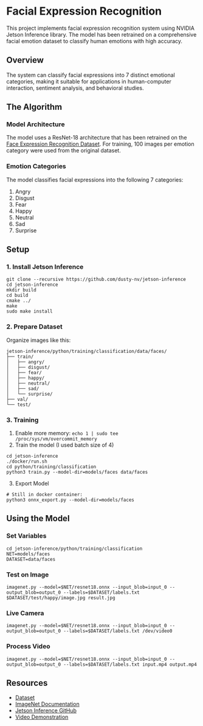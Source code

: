 # Facial Expression Recognition

This project implements facial expression recognition system using NVIDIA Jetson Inference library. The model has been retrained on a comprehensive facial emotion dataset to classify human emotions with high accuracy.

## Overview

The system can classify facial expressions into 7 distinct emotional categories, making it suitable for applications in human-computer interaction, sentiment analysis, and behavioral studies.

## The Algorithm

### Model Architecture

The model uses a ResNet-18 architecture that has been retrained on the [Face Expression Recognition Dataset](https://www.kaggle.com/datasets/jonathanoheix/face-expression-recognition-dataset?resource=download). For training, 100 images per emotion category were used from the original dataset.

### Emotion Categories

The model classifies facial expressions into the following 7 categories:

1. Angry
2. Disgust
3. Fear
4. Happy
5. Neutral
6. Sad
7. Surprise

## Setup

### 1. Install Jetson Inference

```
git clone --recursive https://github.com/dusty-nv/jetson-inference
cd jetson-inference
mkdir build
cd build
cmake ../
make
sudo make install
```

### 2. Prepare Dataset

Organize images like this:
```
jetson-inference/python/training/classification/data/faces/
├── train/
│   ├── angry/
│   ├── disgust/
│   ├── fear/
│   ├── happy/
│   ├── neutral/
│   ├── sad/
│   └── surprise/
├── val/
└── test/

```

### 3. Training

1. Enable more memory: `echo 1 | sudo tee /proc/sys/vm/overcommit_memory`
2. Train the model (I used batch size of 4)
  ```
  cd jetson-inference
  ./docker/run.sh
  cd python/training/classification
  python3 train.py --model-dir=models/faces data/faces
  ```
3. Export Model
  ```
  # Still in docker container:
  python3 onnx_export.py --model-dir=models/faces
  ```

## Using the Model

### Set Variables
```
cd jetson-inference/python/training/classification
NET=models/faces
DATASET=data/faces
```

### Test on Image
```
imagenet.py --model=$NET/resnet18.onnx --input_blob=input_0 --output_blob=output_0 --labels=$DATASET/labels.txt $DATASET/test/happy/image.jpg result.jpg
```

### Live Camera
```
imagenet.py --model=$NET/resnet18.onnx --input_blob=input_0 --output_blob=output_0 --labels=$DATASET/labels.txt /dev/video0
```

### Process Video
```
imagenet.py --model=$NET/resnet18.onnx --input_blob=input_0 --output_blob=output_0 --labels=$DATASET/labels.txt input.mp4 output.mp4
```

## Resources
* [Dataset](https://www.kaggle.com/datasets/jonathanoheix/face-expression-recognition-dataset?resource=download)
* [ImageNet Documentation](https://github.com/dusty-nv/jetson-inference/blob/master/docs/imagenet-console-2.md)
* [Jetson Inference GitHub](https://github.com/dusty-nv/jetson-inference)
* [Video Demonstration](link)
